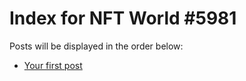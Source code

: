 # Index for NFT World #5981
Posts will be displayed in the order below:

- [Your first post](./001-first.md)

